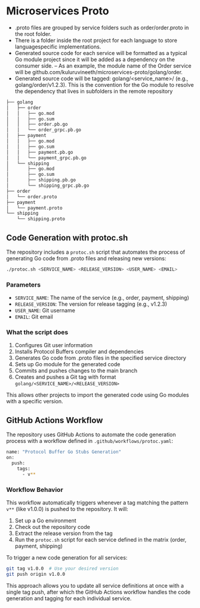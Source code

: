 # Microservices Proto

- .proto files are grouped by service folders such as order/order.proto in the root
folder.
- There is a folder inside the root project for each language to store languagespecific implementations.
- Generated source code for each service will be formatted as a typical Go module project since it will be added as a dependency on the consumer side.
– As an example, the module name of the Order service will be
github.com/kuluruvineeth/microservices-proto/golang/order.
- Generated source code will be tagged: golang/<service_name>/<version> (e.g.,
golang/order/v1.2.3). This is the convention for the Go module to resolve the
dependency that lives in subfolders in the remote repository

```bash
├── golang
│   ├── order
│   │   ├── go.mod
│   │   ├── go.sum
│   │   ├── order.pb.go
│   │   └── order_grpc.pb.go
│   ├── payment
│   │   ├── go.mod
│   │   ├── go.sum
│   │   ├── payment.pb.go
│   │   └── payment_grpc.pb.go
│   └── shipping
│       ├── go.mod
│       ├── go.sum
│       ├── shipping.pb.go
│       └── shipping_grpc.pb.go
├── order
│   └── order.proto
├── payment
│   └── payment.proto
└── shipping
    └── shipping.proto
```

## Code Generation with protoc.sh

The repository includes a `protoc.sh` script that automates the process of generating Go code from .proto files and releasing new versions:

```bash
./protoc.sh <SERVICE_NAME> <RELEASE_VERSION> <USER_NAME> <EMAIL>
```

### Parameters

- `SERVICE_NAME`: The name of the service (e.g., order, payment, shipping)
- `RELEASE_VERSION`: The version for release tagging (e.g., v1.2.3)
- `USER_NAME`: Git username
- `EMAIL`: Git email

### What the script does

1. Configures Git user information
2. Installs Protocol Buffers compiler and dependencies
3. Generates Go code from .proto files in the specified service directory
4. Sets up Go module for the generated code
5. Commits and pushes changes to the main branch
6. Creates and pushes a Git tag with format `golang/<SERVICE_NAME>/<RELEASE_VERSION>`

This allows other projects to import the generated code using Go modules with a specific version.

## GitHub Actions Workflow

The repository uses GitHub Actions to automate the code generation process with a workflow defined in `.github/workflows/protoc.yaml`:

```bash
name: "Protocol Buffer Go Stubs Generation"
on:
  push:
    tags:
      - v**
```

### Workflow Behavior

This workflow automatically triggers whenever a tag matching the pattern `v**` (like v1.0.0) is pushed to the repository. It will:

1. Set up a Go environment
2. Check out the repository code
3. Extract the release version from the tag
4. Run the `protoc.sh` script for each service defined in the matrix (order, payment, shipping)

To trigger a new code generation for all services:

```bash
git tag v1.0.0  # Use your desired version
git push origin v1.0.0
```

This approach allows you to update all service definitions at once with a single tag push, after which the GitHub Actions workflow handles the code generation and tagging for each individual service.
